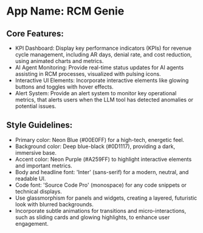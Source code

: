 # **App Name**: RCM Genie

## Core Features:

- KPI Dashboard: Display key performance indicators (KPIs) for revenue cycle management, including AR days, denial rate, and cost reduction, using animated charts and metrics.
- AI Agent Monitoring: Provide real-time status updates for AI agents assisting in RCM processes, visualized with pulsing icons.
- Interactive UI Elements: Incorporate interactive elements like glowing buttons and toggles with hover effects.
- Alert System: Provide an alert system to monitor key operational metrics, that alerts users when the LLM tool has detected anomalies or potential issues.

## Style Guidelines:

- Primary color: Neon Blue (#00E0FF) for a high-tech, energetic feel.
- Background color: Deep blue-black (#0D1117), providing a dark, immersive base.
- Accent color: Neon Purple (#A259FF) to highlight interactive elements and important metrics.
- Body and headline font: 'Inter' (sans-serif) for a modern, neutral, and readable UI.
- Code font: 'Source Code Pro' (monospace) for any code snippets or technical displays.
- Use glassmorphism for panels and widgets, creating a layered, futuristic look with blurred backgrounds.
- Incorporate subtle animations for transitions and micro-interactions, such as sliding cards and glowing highlights, to enhance user engagement.